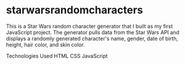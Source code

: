 # starwarsrandomcharacters
This is a Star Wars random character generator that I built as my first JavaScript project. 
The generator pulls data from the Star Wars API and displays a randomly generated character's name, gender, date of birth, height, hair color, and skin color.

Technologies Used
HTML
CSS
JavaScript
